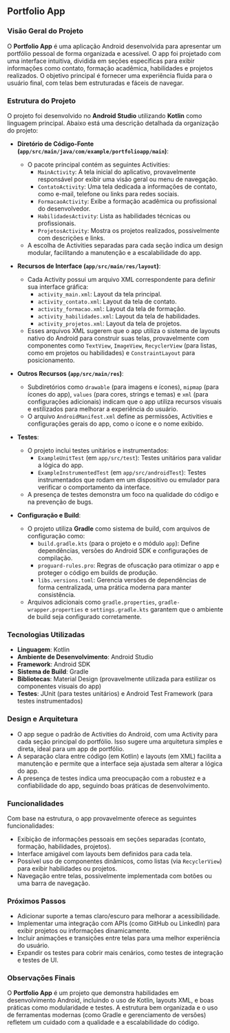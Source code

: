 ## Portfolio App

### Visão Geral do Projeto

O **Portfolio App** é uma aplicação Android desenvolvida para apresentar um portfólio pessoal de forma organizada e acessível. O app foi projetado com uma interface intuitiva, dividida em seções específicas para exibir informações como contato, formação acadêmica, habilidades e projetos realizados. O objetivo principal é fornecer uma experiência fluida para o usuário final, com telas bem estruturadas e fáceis de navegar.

### Estrutura do Projeto

O projeto foi desenvolvido no **Android Studio** utilizando **Kotlin** como linguagem principal. Abaixo está uma descrição detalhada da organização do projeto:

- **Diretório de Código-Fonte (`app/src/main/java/com/example/portfolioapp/main`)**:
  - O pacote principal contém as seguintes Activities:
    - `MainActivity`: A tela inicial do aplicativo, provavelmente responsável por exibir uma visão geral ou menu de navegação.
    - `ContatoActivity`: Uma tela dedicada a informações de contato, como e-mail, telefone ou links para redes sociais.
    - `FormacaoActivity`: Exibe a formação acadêmica ou profissional do desenvolvedor.
    - `HabilidadesActivity`: Lista as habilidades técnicas ou profissionais.
    - `ProjetosActivity`: Mostra os projetos realizados, possivelmente com descrições e links.
  - A escolha de Activities separadas para cada seção indica um design modular, facilitando a manutenção e a escalabilidade do app.

- **Recursos de Interface (`app/src/main/res/layout`)**:
  - Cada Activity possui um arquivo XML correspondente para definir sua interface gráfica:
    - `activity_main.xml`: Layout da tela principal.
    - `activity_contato.xml`: Layout da tela de contato.
    - `activity_formacao.xml`: Layout da tela de formação.
    - `activity_habilidades.xml`: Layout da tela de habilidades.
    - `activity_projetos.xml`: Layout da tela de projetos.
  - Esses arquivos XML sugerem que o app utiliza o sistema de layouts nativo do Android para construir suas telas, provavelmente com componentes como `TextView`, `ImageView`, `RecyclerView` (para listas, como em projetos ou habilidades) e `ConstraintLayout` para posicionamento.

- **Outros Recursos (`app/src/main/res`)**:
  - Subdiretórios como `drawable` (para imagens e ícones), `mipmap` (para ícones do app), `values` (para cores, strings e temas) e `xml` (para configurações adicionais) indicam que o app utiliza recursos visuais e estilizados para melhorar a experiência do usuário.
  - O arquivo `AndroidManifest.xml` define as permissões, Activities e configurações gerais do app, como o ícone e o nome exibido.

- **Testes**:
  - O projeto inclui testes unitários e instrumentados:
    - `ExampleUnitTest` (em `app/src/test`): Testes unitários para validar a lógica do app.
    - `ExampleInstrumentedTest` (em `app/src/androidTest`): Testes instrumentados que rodam em um dispositivo ou emulador para verificar o comportamento da interface.
  - A presença de testes demonstra um foco na qualidade do código e na prevenção de bugs.

- **Configuração e Build**:
  - O projeto utiliza **Gradle** como sistema de build, com arquivos de configuração como:
    - `build.gradle.kts` (para o projeto e o módulo `app`): Define dependências, versões do Android SDK e configurações de compilação.
    - `proguard-rules.pro`: Regras de ofuscação para otimizar o app e proteger o código em builds de produção.
    - `libs.versions.toml`: Gerencia versões de dependências de forma centralizada, uma prática moderna para manter consistência.
  - Arquivos adicionais como `gradle.properties`, `gradle-wrapper.properties` e `settings.gradle.kts` garantem que o ambiente de build seja configurado corretamente.

### Tecnologias Utilizadas

- **Linguagem**: Kotlin
- **Ambiente de Desenvolvimento**: Android Studio
- **Framework**: Android SDK
- **Sistema de Build**: Gradle
- **Bibliotecas**: Material Design (provavelmente utilizada para estilizar os componentes visuais do app)
- **Testes**: JUnit (para testes unitários) e Android Test Framework (para testes instrumentados)

### Design e Arquitetura

- O app segue o padrão de Activities do Android, com uma Activity para cada seção principal do portfólio. Isso sugere uma arquitetura simples e direta, ideal para um app de portfólio.
- A separação clara entre código (em Kotlin) e layouts (em XML) facilita a manutenção e permite que a interface seja ajustada sem alterar a lógica do app.
- A presença de testes indica uma preocupação com a robustez e a confiabilidade do app, seguindo boas práticas de desenvolvimento.

### Funcionalidades

Com base na estrutura, o app provavelmente oferece as seguintes funcionalidades:
- Exibição de informações pessoais em seções separadas (contato, formação, habilidades, projetos).
- Interface amigável com layouts bem definidos para cada tela.
- Possível uso de componentes dinâmicos, como listas (via `RecyclerView`) para exibir habilidades ou projetos.
- Navegação entre telas, possivelmente implementada com botões ou uma barra de navegação.

### Próximos Passos

- Adicionar suporte a temas claro/escuro para melhorar a acessibilidade.
- Implementar uma integração com APIs (como GitHub ou LinkedIn) para exibir projetos ou informações dinamicamente.
- Incluir animações e transições entre telas para uma melhor experiência do usuário.
- Expandir os testes para cobrir mais cenários, como testes de integração e testes de UI.

### Observações Finais

O **Portfolio App** é um projeto que demonstra habilidades em desenvolvimento Android, incluindo o uso de Kotlin, layouts XML, e boas práticas como modularidade e testes. A estrutura bem organizada e o uso de ferramentas modernas (como Gradle e gerenciamento de versões) refletem um cuidado com a qualidade e a escalabilidade do código.
